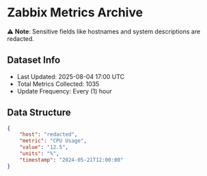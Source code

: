 # Zabbix Metrics Archive

⚠️ **Note**: Sensitive fields like hostnames and system descriptions are redacted.

## Dataset Info
- Last Updated: 2025-08-04 17:00 UTC
- Total Metrics Collected: 1035
- Update Frequency: Every (1) hour

## Data Structure
```json
{
    "host": "redacted",
    "metric": "CPU Usage",
    "value": "12.5",
    "units": "%",
    "timestamp": "2024-05-21T12:00:00"
}
```
